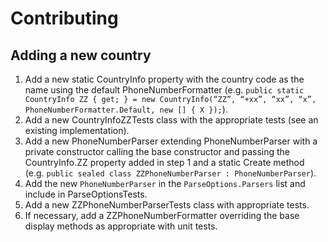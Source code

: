 # Contributing

## Adding a new country

1. Add a new static CountryInfo property with the country code as the name using the default PhoneNumberFormatter (e.g. `public static CountryInfo ZZ { get; } = new CountryInfo(“ZZ”, “+xx”, “xx”, “x”, PhoneNumberFormatter.Default, new [] { X });`).
2. Add a new CountryInfoZZTests class with the appropriate tests (see an existing implementation).
3. Add a new PhoneNumberParser extending PhoneNumberParser with a private constructor calling the base constructor and passing the CountryInfo.ZZ property added in step 1 and a static Create method (e.g. `public sealed class ZZPhoneNumberParser : PhoneNumberParser`).
4. Add the new `PhoneNumberParser` in the `ParseOptions.Parsers` list and include in ParseOptionsTests.
5. Add a new ZZPhoneNumberParserTests class with appropriate tests.
6. If necessary, add a ZZPhoneNumberFormatter overriding the base display methods as appropriate with unit tests.
